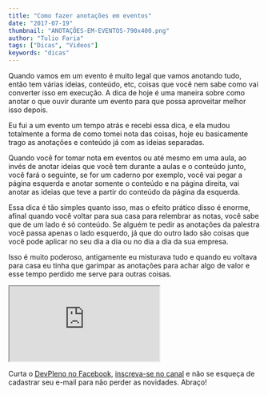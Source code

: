 ```yaml
---
title: "Como fazer anotações em eventos"
date: "2017-07-19"
thumbnail: "ANOTAÇÕES-EM-EVENTOS-790x400.png"
author: "Tulio Faria"
tags: ["Dicas", "Videos"]
keywords: "dicas"
---
```


Quando vamos em um evento é muito legal que vamos anotando tudo, então tem várias ideias, conteúdo, etc, coisas que você nem sabe como vai converter isso em execução. A dica de hoje é uma maneira sobre como anotar o que ouvir durante um evento para que possa  aproveitar melhor isso depois.

Eu fui a um evento um tempo atrás e recebi essa dica, e ela mudou totalmente a forma de como tomei nota das coisas, hoje eu basicamente trago as anotações e conteúdo já com as ideias separadas.

Quando você for tomar nota em eventos ou até mesmo em uma aula, ao invés de anotar ideias que você tem durante a aulas e o conteúdo junto, você fará o seguinte, se for um caderno por exemplo, você vai pegar a página esquerda e anotar somente o conteúdo e na página direita, vai anotar as ideias que teve a partir do conteúdo da página da esquerda.

Essa dica é tão simples quanto isso, mas o efeito prático disso é enorme, afinal quando você voltar para sua casa para relembrar as notas, você sabe que de um lado é só conteúdo. Se alguém te pedir as anotações da palestra você passa apenas o lado esquerdo, já que do outro lado são coisas que você pode aplicar no seu dia a dia ou no dia a dia da sua empresa.

Isso é muito poderoso, antigamente eu misturava tudo e quando eu voltava para casa eu tinha que garimpar as anotações para achar algo de valor e esse tempo perdido me serve para outras coisas.


 <div class="embed-responsive embed-responsive-16by9">
  <iframe class="embed-responsive-item" src="https://www.youtube.com/embed/qLI9gm8CQQg" allowfullscreen></iframe>
   </div>

Curta o [DevPleno no Facebook](https://www.facebook.com/devpleno), [inscreva-se no canal](https://www.youtube.com/devplenocom) e não se esqueça de cadastrar seu e-mail para não perder as novidades. Abraço!